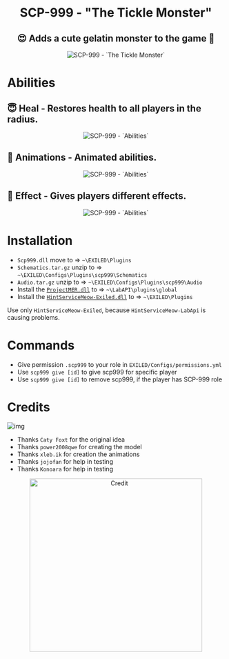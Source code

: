 <h1 align="center"> SCP-999 - "The Tickle Monster"</h1>
<h2 align="center"> 😍 Adds a cute gelatin monster to the game 🥰</h2>
<p align="center">
  <img src="https://github.com/RisottoMan/SCP-999/blob/main/Photos/Main1.png" alt="SCP-999 - `The Tickle Monster`">
</p>


# Abilities
## 😇 **Heal** - Restores health to all players in the radius.

<p align="center">
  <img src="https://github.com/RisottoMan/SCP-999/blob/main/Photos/Healing.gif" alt="SCP-999 - `Abilities`">
</p>

## 🫠 **Animations** - Animated abilities.

<p align="center">
  <img src="https://github.com/RisottoMan/SCP-999/blob/main/Photos/Anim.gif" alt="SCP-999 - `Abilities`">
</p>

## 👻 **Effect** - Gives players different effects.

<p align="center">
  <img src="https://github.com/RisottoMan/SCP-999/blob/main/Photos/Ability.png" alt="SCP-999 - `Abilities`">
</p>

# Installation
- ``Scp999.dll`` move to => ``~\EXILED\Plugins``
- ``Schematics.tar.gz`` unzip to => ``~\EXILED\Configs\Plugins\scp999\Schematics``
- ``Audio.tar.gz`` unzip to => ``~\EXILED\Configs\Plugins\scp999\Audio``
- Install the [``ProjectMER.dll``](https://github.com/Michal78900/ProjectMER/releases/latest) to => ``~\LabAPI\plugins\global``
- Install the [``HintServiceMeow-Exiled.dll``](https://github.com/MeowServer/HintServiceMeow/releases/latest) to => ``~\EXILED\Plugins``

Use only ``HintServiceMeow-Exiled``, because ``HintServiceMeow-LabApi`` is causing problems.
# Commands
- Give permission ``.scp999`` to your role in ``EXILED/Configs/permissions.yml``
- Use ``scp999 give [id]`` to give scp999 for specific player
- Use ``scp999 give [id]`` to remove scp999, if the player has SCP-999 role

# Credits
 ![img](https://img.shields.io/github/downloads/RisottoMan/SCP-999/total.svg)
- Thanks ``Caty Foxt`` for the original idea
- Thanks ``power2008qwe`` for creating the model
- Thanks ``xleb.ik`` for creation the animations
- Thanks ``jojofan`` for help in testing
- Thanks  ``Konoara`` for help in testing
<p align="center">
  <img width="400" src="https://github.com/RisottoMan/SCP-999/blob/main/Photos/Credit.png" alt="Credit">
</p>
